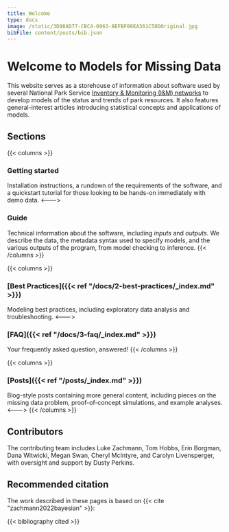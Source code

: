 ```yaml
---
title: Welcome
type: docs
image: /static/3D98AD77-CBC4-0963-8EFBF00EA361C5DDOriginal.jpg
bibFile: content/posts/bib.json
---
```


# Welcome to Models for Missing Data

This website serves as a storehouse of information about software used by several National Park Service [Inventory & Monitoring (I&M) networks](https://www.nps.gov/im/networks.htm) to develop models of the status and trends of park resources. It also features general-interest articles introducing statistical concepts and applications of models.

## Sections

{{< columns >}}
### Getting started
Installation instructions, a rundown of the requirements of the software, and a quickstart tutorial for those looking to be hands-on immediately with demo data.
<--->
### Guide
Technical information about the software, including _inputs_ and _outputs_. We describe the data, the metadata syntax used to specify models, and the various outputs of the program, from model checking to inference.
{{< /columns >}}

{{< columns >}}
### [Best Practices]({{< ref "/docs/2-best-practices/_index.md" >}})
Modeling best practices, including exploratory data analysis and troubleshooting.
<--->
### [FAQ]({{< ref "/docs/3-faq/_index.md" >}})
Your frequently asked question, answered!
{{< /columns >}}

{{< columns >}}
### [Posts]({{< ref "/posts/_index.md" >}})
Blog-style posts containing more general content, including pieces on the missing data problem, proof-of-concept simulations, and example analyses.
<--->
{{< /columns >}}






## Contributors

The contributing team includes Luke Zachmann, Tom Hobbs, Erin Borgman, Dana Witwicki, Megan Swan, Cheryl McIntyre, and Carolyn Livensperger, with oversight and support by Dusty Perkins.

## Recommended citation

The work described in these pages is based on {{< cite "zachmann2022bayesian" >}}:

{{< bibliography cited >}}
